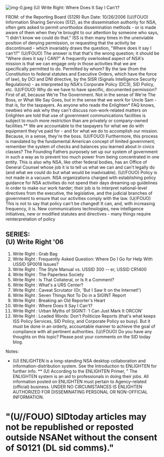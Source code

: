 ![img-0.jpeg](img-0.jpeg)
(U) Write Right: Where Does It Say I Can't?

FROM:
of the Reporting Board (S12R)
Run Date: 10/26/2006
(U//FOUO) Information Sharing Services (S12), as the dissemination authority for NSA, often gets asked to permit unorthodox dissemination methods - or is made aware of them when they're brought to our attention by someone who says, "I didn't know we could do that." ISS is then many times in the unenviable position of denying permission, or requesting that the activity be discontinued - which invariably draws the question, "Where does it say I can't?"
(U//FOUO) The answer is that that's the wrong question; it should be "Where does it say I CAN?" A frequently overlooked aspect of NSA's mission is that we can engage only in those activities that we are specifically permitted to do. Permitted by whom? By the law (from the Constitution to federal statutes and Executive Orders, which have the force of law), by DCI and DNI directive, by the SISR (Signals Intelligence Security Regulations) - as interpreted by NSA's Corporate Policy (DC3), SID Policy, etc.
(U//FOUO) Why do we have to have specific, documented permission? First of all, because We're The Government. Not in the sense of We're The Boss, or What We Say Goes, but in the sense that we work for Uncle Sam - that is, for the taxpayers. As anyone who reads the Enlighten* FAQ knows, newbies who ask why they can't discuss non-work-related matters on Enlighten are told that use of government communications facilities is subject to much more restriction than are privately or company-owned facilities.** We are accountable to the taxpayers for what we do with equipment they've paid for - and for what we do to accomplish our mission. Because, in a sense, they're the boss.
(U//FOUO) Furthermore, this process is mandated by the fundamental American concept of limited government; remember the system of checks and balances you learned about in civics classes? The Founding Fathers purposely set up our system of government in such a way as to prevent too much power from being concentrated in one entity. This is also why NSA, like other federal bodies, has an Office of General Counsel whose job it is to tell us what we can and can't legally do (and what we could do but what would be inadvisable).
(U//FOUO) Policy is not made in a vacuum. NSA organizations charged with establishing policy guidance for NSA activities do not spend their days dreaming up guidelines in order to make our work harder; their job is to interpret national-level directives from the executive, the legislative, and the judicial branches of government to ensure that our activities comply with the law.
(U//FOUO) This is not to say that policy can't be changed! It can, and, with increasing frequency, it is. New communications technologies, new intelligence initiatives, new or modified statutes and directives - many things require reinterpretation of policy

## SERIES: <br> (U) Write Right '06

1. Write Right : Grab Bag
2. Write Right : Frequently Asked Question: Where Do I Go for Help With USSID SP0018 Issues?
3. Write Right : The Style Manual vs. USSID 300 -- er, USSID CR1400
4. Write Right : The Paperless Society
5. Write Right : Is That Collateral, or Is It a Comment?
6. Write Right : What's a URS Center?
7. Write Right : Caveat Scrutator (Or, 'But I Saw It on the Internet!')
8. Write Right : Seven Things Not To Do in a SIGINT Report
9. Write Right : Breaking an Old Reporter's Heart
10. Write Right : Where Does It Say I Can't?
11. Write Right : Urban Myths of SIGINT: 'I Can Just Mark It ORCON'
12. Write Right : Loaded Words: Don't Politicize Reports
(that's what keeps ISS Policy Services, SID Policy, and Corporate Policy so busy). But it must be done in an orderly, accountable manner to achieve the goal of compliance with all pertinent authorities.
(U//FOUO) Do you have any thoughts on this topic? Please post your comments on the SID today blog.

Notes:

* (U) ENLIGHTEN is a long-standing NSA desktop collaboration and information-distribution system. See the Introduction to ENLIGHTEN for further info.
** (U) According to the ENLIGHTEN Primer, " The ENLIGHTEN system is an aid to professionals in doing their jobs. All information posted on ENLIGHTEN must pertain to Agency-related (official) business. UNDER NO CIRCUMSTANCES IS ENLIGHTEN AUTHORIZED FOR DISSEMINATING PERSONAL OR NON-OFFICIAL INFORMATION.


# "(U//FOUO) SIDtoday articles may not be republished or reposted outside NSANet without the consent of S0121 (DL sid comms)."
